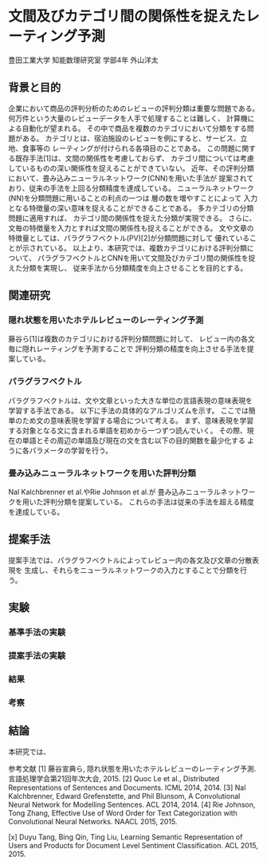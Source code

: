 # 文間及びカテゴリ間の関係性を捉えたレーティング予測

豊田工業大学 知能数理研究室 学部4年 外山洋太



## 背景と目的

<!--
 近年、企業においてビッグデータを活用した商品の評判分析の必要性が高まっている。
その中でも商品レビューの評判分類は重要な問題である。
-->

 企業において商品の評判分析のためのレビューの評判分類は重要な問題である。
何万件という大量のレビューデータを人手で処理することは難しく、
計算機による自動化が望まれる。
その中で商品を複数のカテゴリにおいて分類をする問題がある。
カテゴリとは、宿泊施設のレビューを例にすると、サービス、立地、食事等の
レーティングが付けられる各項目のことである。
この問題に関する既存手法[1]は、文間の関係性を考慮しておらず、
カテゴリ間については考慮しているものの深い関係性を捉えることができていない。
 近年、その評判分類において、畳み込みニューラルネットワーク(CNN)を用いた手法が
提案されており、従来の手法を上回る分類精度を達成している。
ニューラルネットワーク(NN)を分類問題に用いることの利点の一つは
層の数を増やすことによって
入力となる特徴量の深い意味を捉えることができることである。
多カテゴリの分類問題に適用すれば、 カテゴリ間の関係性を捉えた分類が実現できる。
さらに、文毎の特徴量を入力とすれば文間の関係性も捉えることができる。
 文や文章の特徴量としては、パラグラフベクトル(PV)[2]が分類問題に対して
優れていることが示されている。
 以上より、本研究では、複数カテゴリにおける評判分類について、
パラグラフベクトルとCNNを用いて文間及びカテゴリ間の関係性を捉えた分類を実現し、
従来手法から分類精度を向上させることを目的とする。


## 関連研究

### 隠れ状態を用いたホテルレビューのレーティング予測

 藤谷ら[1]は複数のカテゴリにおける評判分類問題に対して、
レビュー内の各文毎に隠れレーティングを予測することで
評判分類の精度を向上させる手法を提案している。

### パラグラフベクトル

 パラグラフベクトルは、文や文章といった大きな単位の言語表現の意味表現を
学習する手法である。
 以下に手法の具体的なアルゴリズムを示す。
ここでは簡単のため文の意味表現を学習する場合について考える。
まず、意味表現を学習する対象となる文に含まれる単語を初めから一つずつ読んでいく。
その際、現在の単語とその周辺の単語及び現在の文を含む以下の目的関数を最少化する
ように各パラメータの学習を行う。
<!--
単語の意味表現と同時にその単語の属する文や文章の意味表現を同時に
学習する。このとき、
-->

### 畳み込みニューラルネットワークを用いた評判分類

 Nal Kalchbrenner et al.やRie Johnson et al.が
畳み込みニューラルネットワークを用いた評判分類を提案している。
これらの手法は従来の手法を超える精度を達成している。



## 提案手法

 提案手法では、パラグラフベクトルによってレビュー内の各文及び文章の分散表現を
生成し、それらをニューラルネットワークの入力とすることで分類を行う。






## 実験

### 基準手法の実験


### 提案手法の実験


### 結果


### 考察



## 結論

 本研究では、




参考文献
[1] 藤谷宣典ら,
    隠れ状態を用いたホテルレビューのレーティング予測.
    言語処理学会第21回年次大会, 2015.
[2] Quoc Le et al.,
    Distributed Representations of Sentences and Documents.
    ICML 2014, 2014.
[3] Nal Kalchbrenner, Edward Grefenstette, and Phil Blunsom,
    A Convolutional Neural Network for Modelling Sentences.
    ACL 2014, 2014.
[4] Rie Johnson, Tong Zhang,
    Effective Use of Word Order for Text Categorization with Convolutional
    Neural Networks.
    NAACL 2015, 2015.

[x] Duyu Tang, Bing Qin, Ting Liu,
    Learning Semantic Representation of Users and Products for Document Level
    Sentiment Classification.
    ACL 2015, 2015.
